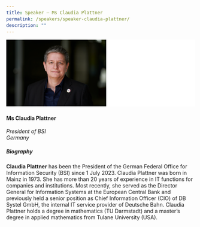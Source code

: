 ```yaml
---
title: Speaker – Ms Claudia Plattner
permalink: /speakers/speaker-claudia-plattner/
description: ""
---
```

![](/images/claudia%20plattner.png)

#### **Ms Claudia Plattner**

*President of BSI<br>Germany*

##### **Biography**

**Claudia Plattner** has been the President of the German Federal Office for Information Security (BSI) since 1 July 2023. Claudia Plattner was born in Mainz in 1973. She has more than 20 years of experience in IT functions for companies and institutions. Most recently, she served as the Director General for Information Systems at the European Central Bank and previously held a senior position as Chief Information Officer (CIO) of DB Systel GmbH, the internal IT service provider of Deutsche Bahn. Claudia Plattner holds a degree in mathematics (TU Darmstadt) and a master’s degree in applied mathematics from Tulane University (USA).